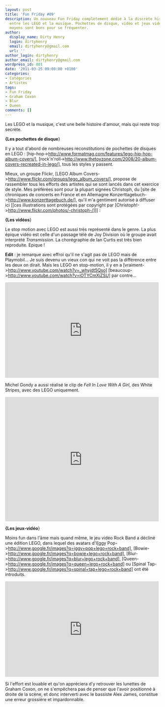```yaml
---
layout: post
title: 'Fun Friday #09'
description: Un nouveau Fun Friday complètement dédié à la discrète histoire d'amour
  entre les LEGO et la musique. Pochettes de disque, vidéo et jeux vidéo, tous les
  moyens sont bons pour se fréquenter.
author:
  display_name: Dirty Henry
  login: dirtyhenry
  email: dirtyhenry@gmail.com
  url: ''
author_login: dirtyhenry
author_email: dirtyhenry@gmail.com
wordpress_id: 801
date: '2011-03-25 09:00:00 +0100'
categories:
- Catégories
- Artistes
tags:
- Fun Friday
- Graham Coxon
- Blur
- Queen
comments: []
---
```

Les LEGO et la musique, c'est une belle histoire d'amour, mais qui reste trop secrète.

__{Les pochettes de disque__}

Il y a tout d'abord de nombreuses reconstitutions de pochettes de disques en LEGO : [hip-hop->http://www.formatmag.com/features/lego-hip-hop-album-covers/], [rock'n'roll->http://www.thetoyzone.com/2008/20-album-covers-recreated-in-lego/], tous les styles y passent.

Mieux, un groupe Flickr, [LEGO Album Covers->http://www.flickr.com/groups/lego_album_covers/], propose de rassembler tous les efforts des artistes qui se sont lancés dans cet exercice de style. Mes préférées sont pour la plupart signées Christoph, du [site de chroniques de concerts en France et en Allemagne Konzerttagebuch->http://www.konzerttagebuch.de/], qu'il m'a gentiment autorisé à diffuser ici  [[ces illustrations sont protégées par copyright par [Christoph!->http://www.flickr.com/photos/-christoph-/]]] :

<img469>

<img470>

<img471>

<img472>

<img473>


__{Les vidéos__}

Le stop motion avec LEGO est aussi très représenté dans le genre. La plus épique vidéo est celle d'un passage télé de Joy Division où le groupe avait interprété *Transmission*. La chorégraphie de Ian Curtis est très bien reproduite. Epique !

__Edit__ : je remarque avec effroi qu'il ne s'agit pas de LEGO mais de Playmobil... Je suis devenu un vieux con qui ne voit pas la différence entre les deux on dirait. Mais les LEGO en stop-motion, il y en a [vraiment->http://www.youtube.com/watch?v=_whyjdt5Qso] [beaucoup->http://www.youtube.com/watch?v=iOTYCmXjZSU] par contre...

<iframe title="YouTube video player" width="500" height="311" src="http://www.youtube.com/embed/_UQmY57qrfw" frameborder="0" allowfullscreen></iframe>

Michel Gondy a aussi réalisé le clip de *Fell In Love With A Girl*, des White Stripes, avec des LEGO uniquement.

<iframe title="YouTube video player" width="500" height="405" src="http://www.youtube.com/embed/q27BfBkRHbs" frameborder="0" allowfullscreen></iframe>


__{Les jeux-vidéo__}


Moins fun dans l'âme mais quand même, le jeu vidéo Rock Band a décliné une édition LEGO, dans lequel des avatars d'I[ggy Pop->http://www.google.fr/images?q=iggy+pop+lego+rock+band], [Bowie->http://www.google.fr/images?q=bowie+lego+rock+band], [Blur->http://www.google.fr/images?q=blur+lego+rock+band], [Queen->http://www.google.fr/images?q=queen+lego+rock+band] ou [Spinal Tap->http://www.google.fr/images?q=spinal+tap+lego+rock+band] ont été introduits. 

<iframe title="YouTube video player" width="500" height="311" src="http://www.youtube.com/embed/W-gYly6Rqi4" frameborder="0" allowfullscreen></iframe>

Si l'effort est louable et qu'on appréciera d'y retrouver les lunettes de Graham Coxon, on ne s'empêchera pas de penser que l'avoir positionné à droite de la scène, et donc interverti avec le bassiste Alex James, constitue une erreur grossière et impardonnable.
